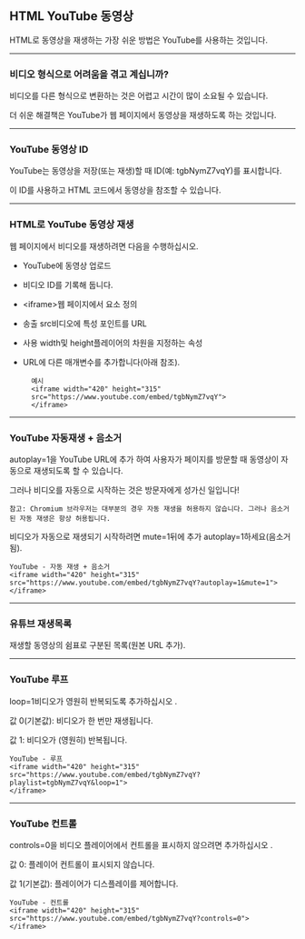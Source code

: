 ## HTML YouTube 동영상
HTML로 동영상을 재생하는 가장 쉬운 방법은 YouTube를 사용하는 것입니다.

***
### 비디오 형식으로 어려움을 겪고 계십니까?
비디오를 다른 형식으로 변환하는 것은 어렵고 시간이 많이 소요될 수 있습니다.

더 쉬운 해결책은 YouTube가 웹 페이지에서 동영상을 재생하도록 하는 것입니다.

***
### YouTube 동영상 ID
YouTube는 동영상을 저장(또는 재생)할 때 ID(예: tgbNymZ7vqY)를 표시합니다.

이 ID를 사용하고 HTML 코드에서 동영상을 참조할 수 있습니다.

***
### HTML로 YouTube 동영상 재생
웹 페이지에서 비디오를 재생하려면 다음을 수행하십시오.

- YouTube에 동영상 업로드
- 비디오 ID를 기록해 둡니다.
- \<iframe>웹 페이지에서 요소 정의
- 송출 src비디오에 특성 포인트를 URL
- 사용 width및 height플레이어의 차원을 지정하는 속성
- URL에 다른 매개변수를 추가합니다(아래 참조).

        예시
        <iframe width="420" height="315"
        src="https://www.youtube.com/embed/tgbNymZ7vqY">
        </iframe>

***
### YouTube 자동재생 + 음소거

autoplay=1을 YouTube URL에 추가 하여 사용자가 페이지를 방문할 때 동영상이 자동으로 재생되도록 할 수 있습니다. 

그러나 비디오를 자동으로 시작하는 것은 방문자에게 성가신 일입니다!

    참고: Chromium 브라우저는 대부분의 경우 자동 재생을 허용하지 않습니다. 그러나 음소거된 자동 재생은 항상 허용됩니다.

비디오가 자동으로 재생되기 시작하려면 mute=1뒤에 추가 autoplay=1하세요(음소거됨).

    YouTube - 자동 재생 + 음소거
    <iframe width="420" height="315"
    src="https://www.youtube.com/embed/tgbNymZ7vqY?autoplay=1&mute=1">
    </iframe>

***
### 유튜브 재생목록
재생할 동영상의 쉼표로 구분된 목록(원본 URL 추가).

***
### YouTube 루프
loop=1비디오가 영원히 반복되도록 추가하십시오 .

값 0(기본값): 비디오가 한 번만 재생됩니다.

값 1: 비디오가 (영원히) 반복됩니다.

    YouTube - 루프
    <iframe width="420" height="315"
    src="https://www.youtube.com/embed/tgbNymZ7vqY?playlist=tgbNymZ7vqY&loop=1">
    </iframe>

***
### YouTube 컨트롤
controls=0을 비디오 플레이어에서 컨트롤을 표시하지 않으려면 추가하십시오 .

값 0: 플레이어 컨트롤이 표시되지 않습니다.

값 1(기본값): 플레이어가 디스플레이를 제어합니다.

    YouTube - 컨트롤
    <iframe width="420" height="315"
    src="https://www.youtube.com/embed/tgbNymZ7vqY?controls=0">
    </iframe>